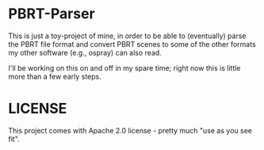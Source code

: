 PBRT-Parser
===========

This is just a toy-project of mine, in order to be able to
(eventually) parse the PBRT file format and convert PBRT scenes to
some of the other formats my other software (e.g., ospray) can also
read.

I'll be working on this on and off in my spare time; right now this is
little more than a few early steps.





LICENSE
=======

This project comes with Apache 2.0 license - pretty much "use as you see fit".


